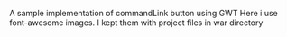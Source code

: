 A sample implementation of commandLink button using GWT
Here i use font-awesome images. I kept them with project files in war directory
